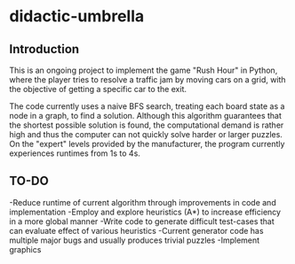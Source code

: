 # didactic-umbrella

## Introduction
This is an ongoing project to implement the game "Rush Hour" in Python, where the player tries to resolve a traffic jam by moving cars on a grid, with the objective of getting a specific car to the exit. 

The code currently uses a naive BFS search, treating each board state as a node in a graph, to find a solution. Although this algorithm guarantees that the shortest possible solution is found, the computational demand is rather high and thus the computer can not quickly solve harder or larger puzzles. On the "expert" levels provided by the manufacturer, the program currently experiences runtimes from 1s to 4s.

## TO-DO
-Reduce runtime of current algorithm through improvements in code and implementation
-Employ and explore heuristics (A*) to increase efficiency in a more global manner
-Write code to generate difficult test-cases that can evaluate effect of various heuristics
  -Current generator code has multiple major bugs and usually produces trivial puzzles
-Implement graphics
